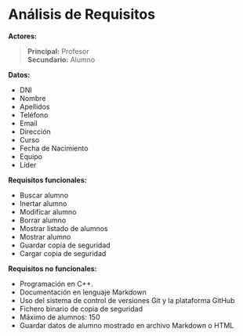 # Análisis de Requisitos

**Actores:**

>**Principal:** Profesor   
>**Secundario:** Alumno

**Datos:**

* DNI
* Nombre
* Apellidos
* Teléfono
* Email
* Dirección
* Curso
* Fecha de Nacimiento
* Equipo
* Líder

**Requisitos funcionales:**

* Buscar alumno
* Inertar alumno
* Modificar alumno
* Borrar alumno
* Mostrar listado de alumnos
* Mostrar alumno
* Guardar copia de seguridad
* Cargar copia de seguridad

**Requisitos no funcionales:**

* Programación en C++.
* Documentación en lenguaje Markdown
* Uso del sistema de control de versiones Git y la plataforma GitHub
* Fichero binario de copia de seguridad
* Máximo de alumnos: 150
* Guardar datos de alumno mostrado en archivo Markdown o HTML

